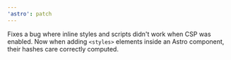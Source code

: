 ```yaml
---
'astro': patch
---
```


Fixes a bug where inline styles and scripts didn't work when CSP was enabled. Now when adding `<styles>` elements inside an Astro component, their hashes care correctly computed.
